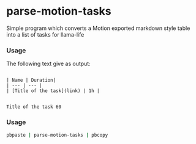 # parse-motion-tasks

Simple program which converts a Motion exported markdown style table into a list of tasks for llama-life

### Usage

The following text give as output:

```text

| Name | Duration|
| --- | --- |
| [Title of the task](link) | 1h |

```

```text

Title of the task 60
```

### Usage

```bash
pbpaste | parse-motion-tasks | pbcopy
```